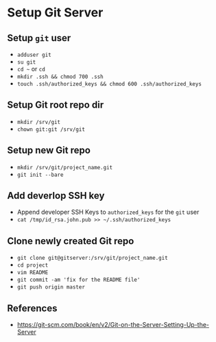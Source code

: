 Setup Git Server
================

Setup `git` user
-----------------------
* `adduser git`
* `su git`
* `cd ~` or `cd`
* `mkdir .ssh && chmod 700 .ssh`
* `touch .ssh/authorized_keys && chmod 600 .ssh/authorized_keys`

Setup Git root repo dir
-----------------------
* `mkdir /srv/git`
* `chown git:git /srv/git`

Setup new Git repo
-----------------------
* `mkdir /srv/git/project_name.git`
* `git init --bare`

Add deverlop SSH key
----------------
* Append developer SSH Keys to `authorized_keys` for the `git` user
* `cat /tmp/id_rsa.john.pub >> ~/.ssh/authorized_keys`

Clone newly created Git repo
----------------
* `git clone git@gitserver:/srv/git/project_name.git`
* `cd project`
* `vim README`
* `git commit -am 'fix for the README file'`
* `git push origin master`


References
----------------
* https://git-scm.com/book/en/v2/Git-on-the-Server-Setting-Up-the-Server
